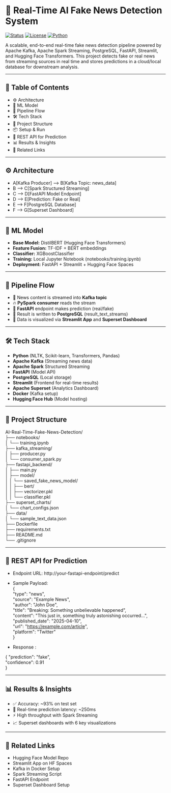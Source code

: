 # 🚨 Real-Time AI Fake News Detection System  
[![Status](https://img.shields.io/badge/Status-Completed-brightgreen)](#)
[![License](https://img.shields.io/badge/License-Apache--2.0-blue)](https://www.apache.org/licenses/LICENSE-2.0)
[![Python](https://img.shields.io/badge/Python-3.8%2B-yellow)](https://www.python.org/)

A scalable, end-to-end real-time fake news detection pipeline powered by Apache Kafka, Apache Spark Streaming, PostgreSQL, FastAPI, Streamlit, and Hugging Face Transformers. This project detects fake or real news from streaming sources in real time and stores predictions in a cloud/local database for downstream analysis.


---  

## 📌 Table of Contents  
- ⚙️ Architecture  
- 🧠 ML Model  
- 🚀 Pipeline Flow  
- 🛠️ Tech Stack  
- 📁 Project Structure  
- 📦 Setup & Run  
- 📡 REST API for Prediction  
- 📊 Results & Insights  
- 📎 Related Links  

---  

## ⚙️ Architecture  

- A[Kafka Producer] --> B[Kafka Topic: news_data]
- B --> C[Spark Structured Streaming]
- C --> D[FastAPI Model Endpoint]
- D --> E[Prediction: Fake or Real]
- E --> F[PostgreSQL Database]
- F --> G[Superset Dashboard]

---  

## 🧠 ML Model
- **Base Model:** DistilBERT (Hugging Face Transformers)  
- **Feature Fusion:** TF-IDF + BERT embeddings  
- **Classifier:** XGBoostClassifier  
- **Training:** Local Jupyter Notebook (notebooks/training.ipynb)  
- **Deployment:** FastAPI + Streamlit + Hugging Face Spaces  

---

## 🚀 Pipeline Flow
- 📰 News content is streamed into **Kafka topic**  
- 🔥 **PySpark consumer** reads the stream  
- 🧠 **FastAPI** endpoint makes prediction (real/fake)  
- 🧾 Result is written to **PostgreSQL** (result_text_streams)  
- 🎯 Data is visualized via **Streamlit App** and **Superset Dashboard**  

---

## 🛠️ Tech Stack  

- **Python** (NLTK, Scikit-learn, Transformers, Pandas)  
- **Apache Kafka** (Streaming news data)  
- **Apache Spark** Structured Streaming  
- **FastAPI** (Model API)  
- **PostgreSQL** (Local storage)  
- **Streamlit** (Frontend for real-time results)  
- **Apache Superset** (Analytics Dashboard)  
- **Docker** (Kafka setup)  
- **Hugging Face Hub** (Model hosting)

---

## 📁 Project Structure  

AI-Real-Time-Fake-News-Detection/  
├── notebooks/  
│   └── training.ipynb  
├── kafka_streaming/  
│   ├── producer.py  
│   └── consumer_spark.py  
├── fastapi_backend/  
│   ├── main.py  
│   ├── model/  
│   │   └── saved_fake_news_model/  
│   │       ├── bert/  
│   │       ├── vectorizer.pkl  
│   │       └── classifier.pkl  
├── superset_charts/  
│   └── chart_configs.json  
├── data/  
│   └── sample_text_data.json  
├── Dockerfile  
├── requirements.txt  
├── README.md  
└── .gitignore  

---

## 📡 REST API for Prediction  

- Endpoint URL: http://your-fastapi-endpoint/predict  
- Sample Payload:  
  {  
  "type": "news",  
  "source": "Example News",  
  "author": "John Doe",  
  "title": "Breaking: Something unbelievable happened",  
  "content": "This just in, something truly astonishing occurred...",  
  "published_date": "2025-04-10",  
  "url": "https://example.com/article",  
  "platform": "Twitter"  
}  

- Response :  
  
{
  "prediction": "fake",  
  "confidence": 0.91  
}  

---

## 📊 Results & Insights  

- ✅ Accuracy: ~93% on test set  
- 🧠 Real-time prediction latency: ~250ms  
- ⚡ High throughput with Spark Streaming  
- 📈 Superset dashboards with 6 key visualizations

---

## 📎 Related Links  

- Hugging Face Model Repo  
- Streamlit App on HF Spaces  
- Kafka in Docker Setup  
- Spark Streaming Script  
- FastAPI Endpoint  
- Superset Dashboard Setup  

